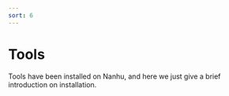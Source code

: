 ```yaml
---
sort: 6
---
```


# Tools

Tools have been installed on Nanhu, and here we just give a brief introduction on installation.

